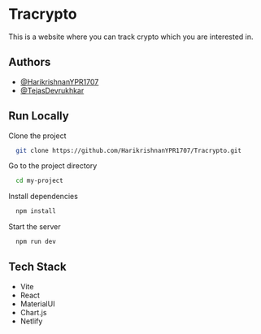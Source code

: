 # Tracrypto

This is a website where you can track crypto which you are interested in.

## Authors

- [@HarikrishnanYPR1707](https://github.com/HarikrishnanYPR1707)
- [@TejasDevrukhkar](https://github.com/TejasDevrukhkar)

## Run Locally

Clone the project

```bash
  git clone https://github.com/HarikrishnanYPR1707/Tracrypto.git
```

Go to the project directory

```bash
  cd my-project
```

Install dependencies

```bash
  npm install
```

Start the server

```bash
  npm run dev
```

## Tech Stack

- Vite
- React
- MaterialUI
- Chart.js
- Netlify

